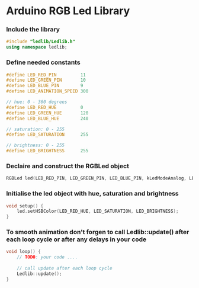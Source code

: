 # Arduino RGB Led Library

### Include the library

```c++
#include "ledlib/Ledlib.h"
using namespace ledlib;
```

### Define needed constants

```c++
#define LED_RED_PIN         11
#define LED_GREEN_PIN       10
#define LED_BLUE_PIN        9
#define LED_ANIMATION_SPEED 300

// hue: 0 - 360 degrees
#define LED_RED_HUE         0
#define LED_GREEN_HUE       120
#define LED_BLUE_HUE        240

// saturation: 0 - 255
#define LED_SATURATION      255

// brightness: 0 - 255
#define LED_BRIGHTNESS      255
```

### Declaire and construct the RGBLed object

```c++
RGBLed led(LED_RED_PIN, LED_GREEN_PIN, LED_BLUE_PIN, kLedModeAnalog, LED_ANIMATION_SPEED);
```

### Initialise the led object with hue, saturation and brightness

```c++
void setup() {
    led.setHSBColor(LED_RED_HUE, LED_SATURATION, LED_BRIGHTNESS);
}
```
### To smooth animation don't forgen to call Ledlib::update() after each loop cycle or after any delays in your code

```c++
void loop() {
    // TODO: your code ....
 
    // call update after each loop cycle
    Ledlib::update();
}
```
